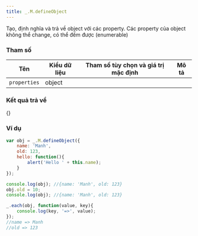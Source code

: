```yaml
---
title: _.M.defineObject
---
```


Tạo, định nghĩa và trả về object với các property. Các property của object không thể change, có thể đếm được (enumerable)

### Tham số
<table class="table table-striped">
    <thead>
    <tr>
        <th>Tên</th>
        <th>Kiểu dữ liệu</th>
        <th>Tham số tùy chọn và giá trị mặc định</th>
        <th>Mô tả</th>
    </tr>
    </thead>
    <tbody>
    <tr>
        <td><code>properties</code></td>
        <td>object</td>
        <td></td>
        <td></td>
    </tr>
    </tbody>
</table>

### Kết quả trả về
<dl class="dl-horizontal">
    <dt>{}</dt>
    <dd></dd>
</dl>

### Ví dụ
```js
var obj = _.M.defineObject({
    name: 'Manh',
    old: 123,
    hello: function(){
        alert('Hello ' + this.name);
    }
});

console.log(obj); //{name: 'Manh', old: 123}
obj.old = 10;
console.log(obj); //{name: 'Manh', old: 123}

_.each(obj, function(value, key){
    console.log(key, '=>', value);
});
//name => Manh
//old => 123
```
